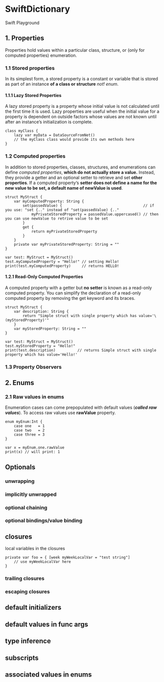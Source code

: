 # SwiftDictionary
Swift Playground

## 1. Properties
Properties hold values within a particular class, structure, or (only for computed properties) enumeration.

### 1.1 Stored properties
In its simplest form, a stored property is a constant or variable that is stored as part of an instance **of a class or structure** _not! enum_. 

#### 1.1.1 Lazy Stored Properties
A lazy stored property is a property whose initial value is not calculated until the first time it is used. Lazy properties are useful when the initial value for a property is dependent on outside factors whose values are not known until after an instance’s initialization is complete.
```
class myClass {
    lazy var myData = DataSourceFromNet()
    // the myClass class would provide its own methods here
}
```

### 1.2 Computed properties
In addition to stored properties, classes, structures, and enumerations can define _computed properties_, **which do not actually store a value.** Instead, they provide a getter and an optional setter to retrieve and set **other properties**.
If a computed property’s **setter does not define a name for the new value to be set, a default name of newValue is used**.
```
struct MyStruct {
    var myComputedProperty: String {
        set(passedValue) {                                     // if you use: "set {.." instead of "set(passedValue) {.."
            myPrivateStoredProperty = passedValue.uppercased() // then you can use newValue to retrive value to be set
        }
        get {
            return myPrivateStoredProperty
        }
    }
    private var myPrivateStoredProperty: String = ""
}

var test: MyStruct = MyStruct()
test.myComputedProperty = "Hello!" // setting Hello!
print(test.myComputedProperty)     // returns HELLO!
```

#### 1.2.1 Read-Only Computed Properties
A computed property with a getter but **no setter** is known as a read-only computed property. You can simplify the declaration of a read-only computed property by removing the get keyword and its braces.
```
struct MyStruct {
    var description: String {
        return "Simple struct with single property which has value='\(myStoredProperty)'"
    }
    var myStoredProperty: String = ""
}

var test: MyStruct = MyStruct()
test.myStoredProperty = "Hello!"
print(test.description)          // returns Simple struct with single property which has value='Hello!'
```

### 1.3 Property Observers

## 2. Enums

### 2.1 Raw values in enums
Enumeration cases can come prepopulated with default values (***called raw values***). To access raw values use **rawValue** property.
```
enum myEnum:Int {
    case one   = 1
    case two   = 2
    case three = 3
}

var x = myEnum.one.rawValue
print(x) // will print: 1
```







## Optionals

### unwrapping 

### implicitly unwrapped

### optional chaining

### optional bindings/value binding

## closures

local variables in the closures
```
private var foo = { [week myWeekLocalVar = "test string"]
	// use myWeekLocalVar here
}
```

### trailing closures

### escaping closures

## default initializers 



## default values in func args

## type inference

## subscripts



## associated values in enums
